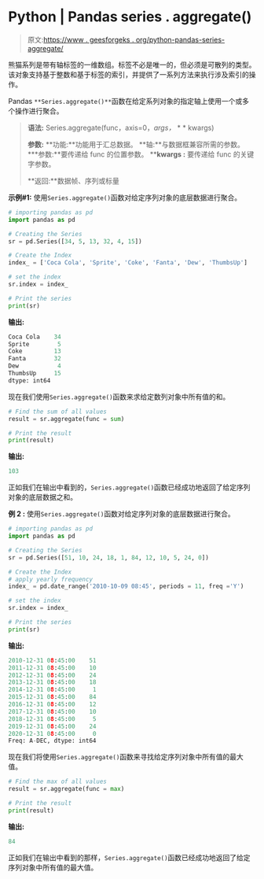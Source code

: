 # Python | Pandas series . aggregate()

> 原文:[https://www . geesforgeks . org/python-pandas-series-aggregate/](https://www.geeksforgeeks.org/python-pandas-series-aggregate/)

熊猫系列是带有轴标签的一维数组。标签不必是唯一的，但必须是可散列的类型。该对象支持基于整数和基于标签的索引，并提供了一系列方法来执行涉及索引的操作。

Pandas `**Series.aggregate()**`函数在给定系列对象的指定轴上使用一个或多个操作进行聚合。

> **语法:** Series.aggregate(func，axis=0，*args，* * * kwargs)
> 
> **参数:**
> **功能:**功能用于汇总数据。
> **轴:**与数据框兼容所需的参数。
> ***参数:**要传递给 func 的位置参数。
> ****kwargs :** 要传递给 func 的关键字参数。
> 
> **返回:**数据帧、序列或标量

**示例#1:** 使用`Series.aggregate()`函数对给定序列对象的底层数据进行聚合。

```py
# importing pandas as pd
import pandas as pd

# Creating the Series
sr = pd.Series([34, 5, 13, 32, 4, 15])

# Create the Index
index_ = ['Coca Cola', 'Sprite', 'Coke', 'Fanta', 'Dew', 'ThumbsUp']

# set the index
sr.index = index_

# Print the series
print(sr)
```

**输出:**

```py
Coca Cola    34
Sprite        5
Coke         13
Fanta        32
Dew           4
ThumbsUp     15
dtype: int64
```

现在我们使用`Series.aggregate()`函数来求给定数列对象中所有值的和。

```py
# Find the sum of all values
result = sr.aggregate(func = sum)

# Print the result
print(result)
```

**输出:**

```py
103
```

正如我们在输出中看到的，`Series.aggregate()`函数已经成功地返回了给定序列对象的底层数据之和。

**例 2 :** 使用`Series.aggregate()`函数对给定序列对象的底层数据进行聚合。

```py
# importing pandas as pd
import pandas as pd

# Creating the Series
sr = pd.Series([51, 10, 24, 18, 1, 84, 12, 10, 5, 24, 0])

# Create the Index
# apply yearly frequency
index_ = pd.date_range('2010-10-09 08:45', periods = 11, freq ='Y')

# set the index
sr.index = index_

# Print the series
print(sr)
```

**输出:**

```py
2010-12-31 08:45:00    51
2011-12-31 08:45:00    10
2012-12-31 08:45:00    24
2013-12-31 08:45:00    18
2014-12-31 08:45:00     1
2015-12-31 08:45:00    84
2016-12-31 08:45:00    12
2017-12-31 08:45:00    10
2018-12-31 08:45:00     5
2019-12-31 08:45:00    24
2020-12-31 08:45:00     0
Freq: A-DEC, dtype: int64
```

现在我们将使用`Series.aggregate()`函数来寻找给定序列对象中所有值的最大值。

```py
# Find the max of all values
result = sr.aggregate(func = max)

# Print the result
print(result)
```

**输出:**

```py
84
```

正如我们在输出中看到的那样，`Series.aggregate()`函数已经成功地返回了给定序列对象中所有值的最大值。